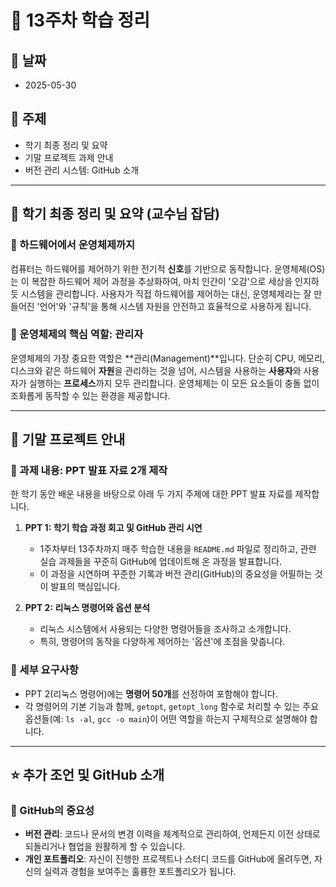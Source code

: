 # 📝 13주차 학습 정리

## 📅 날짜
- 2025-05-30

## 📌 주제
- 학기 최종 정리 및 요약
- 기말 프로젝트 과제 안내
- 버전 관리 시스템: GitHub 소개

---

## 📖 학기 최종 정리 및 요약 (교수님 잡담)

### 🔹 하드웨어에서 운영체제까지
컴퓨터는 하드웨어를 제어하기 위한 전기적 **신호**를 기반으로 동작합니다. 운영체제(OS)는 이 복잡한 하드웨어 제어 과정을 추상화하여, 마치 인간이 '오감'으로 세상을 인지하듯 시스템을 관리합니다. 사용자가 직접 하드웨어를 제어하는 대신, 운영체제라는 잘 만들어진 '언어'와 '규칙'을 통해 시스템 자원을 안전하고 효율적으로 사용하게 됩니다.

### 🔹 운영체제의 핵심 역할: 관리자
운영체제의 가장 중요한 역할은 **관리(Management)**입니다. 단순히 CPU, 메모리, 디스크와 같은 하드웨어 **자원**을 관리하는 것을 넘어, 시스템을 사용하는 **사용자**와 사용자가 실행하는 **프로세스**까지 모두 관리합니다. 운영체제는 이 모든 요소들이 충돌 없이 조화롭게 동작할 수 있는 환경을 제공합니다.

---

## 📢 기말 프로젝트 안내

### 🔹 과제 내용: PPT 발표 자료 2개 제작
한 학기 동안 배운 내용을 바탕으로 아래 두 가지 주제에 대한 PPT 발표 자료를 제작합니다.

1.  **PPT 1: 학기 학습 과정 회고 및 GitHub 관리 시연**
    - 1주차부터 13주차까지 매주 학습한 내용을 `README.md` 파일로 정리하고, 관련 실습 과제들을 꾸준히 GitHub에 업데이트해 온 과정을 발표합니다.
    - 이 과정을 시연하며 꾸준한 기록과 버전 관리(GitHub)의 중요성을 어필하는 것이 발표의 핵심입니다.

2.  **PPT 2: 리눅스 명령어와 옵션 분석**
    - 리눅스 시스템에서 사용되는 다양한 명령어들을 조사하고 소개합니다.
    - 특히, 명령어의 동작을 다양하게 제어하는 '옵션'에 초점을 맞춥니다.

### 🔹 세부 요구사항
- PPT 2(리눅스 명령어)에는 **명령어 50개**를 선정하여 포함해야 합니다.
- 각 명령어의 기본 기능과 함께, `getopt`, `getopt_long` 함수로 처리할 수 있는 주요 옵션들(예: `ls -al`, `gcc -o main`)이 어떤 역할을 하는지 구체적으로 설명해야 합니다.

---

## ⭐ 추가 조언 및 GitHub 소개

### 🔹 GitHub의 중요성
- **버전 관리**: 코드나 문서의 변경 이력을 체계적으로 관리하여, 언제든지 이전 상태로 되돌리거나 협업을 원활하게 할 수 있습니다.
- **개인 포트폴리오**: 자신이 진행한 프로젝트나 스터디 코드를 GitHub에 올려두면, 자신의 실력과 경험을 보여주는 훌륭한 포트폴리오가 됩니다.
